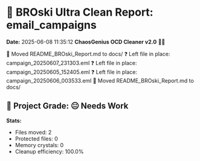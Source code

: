 # 🧹 BROski Ultra Clean Report: email_campaigns
**Date:** 2025-06-08 11:35:12
**ChaosGenius OCD Cleaner v2.0** 🧠💜

📁 Moved README_BROski_Report.md to docs/
❓ Left file in place: campaign_20250607_231303.eml
❓ Left file in place: campaign_20250605_152405.eml
❓ Left file in place: campaign_20250606_003533.eml
📁 Moved README_BROski_Report.md to docs/

## 🧠 Project Grade: 😐 Needs Work
**Stats:**
- Files moved: 2
- Protected files: 0
- Memory crystals: 0
- Cleanup efficiency: 100.0%